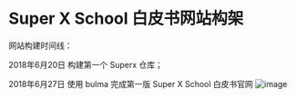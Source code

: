 # Super X School 白皮书网站构架

网站构建时间线：

2018年6月20日 构建第一个 Superx 仓库；

2018年6月27日 使用 bulma  完成第一版 Super X School 白皮书官网
![image](https://ws4.sinaimg.cn/large/006tKfTcgy1fsq2uhuvipj31kw1ciqv7.jpg)
